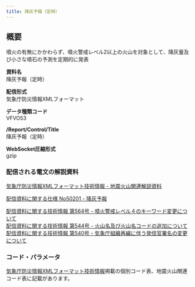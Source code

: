 ```yaml
---
title: 降灰予報（定時）
---
```


## 概要
噴火の有無にかかわらず、噴火警戒レベル2以上の火山を対象として、降灰量及び小さな噴石の予測を定期的に発表

**資料名** <br/>
 降灰予報（定時）
 
**配信形式** <br/>
 気象庁防災情報XMLフォーマット

**データ種類コード** <br/>
 VFVO53
 
**/Report/Control/Title** <br/>
 降灰予報（定時）

**WebSocket圧縮形式** <br/>
 gzip

### 配信される電文の解説資料
 [気象庁防災情報XMLフォーマット技術情報 - 地震火山関連解説資料](https://dmdata.jp/doc/jma/manual/0101-0183.pdf#page=160)
 
 
 [配信資料に関する仕様 No50201 - 降灰予報](https://www.data.jma.go.jp/suishin/shiyou/pdf/no50201)


 [配信資料に関する技術情報 第564号 - 噴火警戒レベル４のキーワード変更について](https://dmdata.jp/doc/jma/technical/564.pdf) <br/>
 [配信資料に関する技術情報 第544号 - 火山名及び火山名コードの追加について](https://dmdata.jp/doc/jma/technical/544.pdf) <br/>
 [配信資料に関する技術情報 第540号 - 気象庁組織再編に伴う発信官署名の変更について](https://dmdata.jp/doc/jma/technical/540.pdf)

 
### コード・パラメータ
 [気象庁防災情報XMLフォーマット技術情報](http://xml.kishou.go.jp/tec_material.html)掲載の個別コード表、地震火山関連コード表に記載があります。
